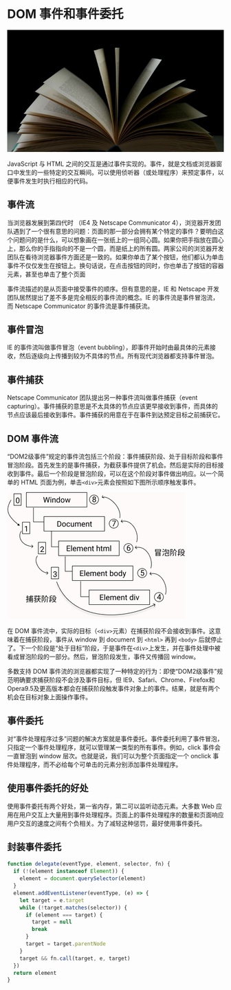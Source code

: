 # DOM 事件和事件委托

![event](images/event-flow.jpg)

JavaScript 与 HTML 之间的交互是通过事件实现的。事件，就是文档或浏览器窗口中发生的一些特定的交互瞬间。可以使用侦听器（或处理程序）来预定事件，以便事件发生时执行相应的代码。

## 事件流

当浏览器发展到第四代时 （IE4 及 Netscape Communicator
4），浏览器开发团队遇到了一个很有意思的问题：页面的那一部分会拥有某个特定的事件？要明白这个问题问的是什么，可以想象画在一张纸上的一组同心圆。如果你把手指放在圆心上，那么你的手指指向的不是一个圆，而是纸上的所有圆。两家公司的浏览器开发团队在看待浏览器事件方面还是一致的。如果你单击了某个按钮，他们都认为单击事件不仅仅发生在按钮上。换句话说，在点击按钮的同时，你也单击了按钮的容器元素，甚至也单击了整个页面

事件流描述的是从页面中接受事件的顺序。但有意思的是，IE 和 Netscape 开发团队居然提出了差不多是完全相反的事件流的概念。IE 的事件流是事件冒泡流，而 Netscape Communicator 的事件流是事件捕获流。

## 事件冒泡

IE 的事件流叫做事件冒泡（event bubbling），即事件开始时由最具体的元素接收，然后逐级向上传播到较为不具体的节点。所有现代浏览器都支持事件冒泡。

## 事件捕获

Netscape Communicator 团队提出另一种事件流叫做事件捕获（event
capturing）。事件捕获的意思是不太具体的节点应该更早接收到事件，而具体的节点应该最后接收到事件。事件捕获的用意在于在事件到达预定目标之前捕获它。

## DOM 事件流

“DOM2级事件”规定的事件流包括三个阶段：事件捕获阶段、处于目标阶段和事件冒泡阶段。首先发生的是事件捕获，为截获事件提供了机会。然后是实际的目标接收到事件。最后一个阶段是冒泡阶段，可以在这个阶段对事件做出响应。以一个简单的 HTML
页面为例，单击`<div>`元素会按照如下图所示顺序触发事件。

![DOM event flow](images/event-flow.png)

在 DOM 事件流中，实际的目标（`<div>`元素）在捕获阶段不会接收到事件。这意味着在捕获阶段，事件从 window 到 document 到 `<html>` 再到 `<body>`
后就停止了。下一个阶段是“处于目标”阶段，于是事件在`<div>`上发生，并在事件处理中被看成冒泡阶段的一部分。然后，冒泡阶段发生，事件又传播回 window。

多数支持 DOM 事件流的浏览器都实现了一种特定的行为：即使“DOM2级事件”规范明确要求捕获阶段不会涉及事件目标，但
IE9、Safari、Chrome、Firefox和Opera9.5及更高版本都会在捕获阶段触发事件对象上的事件。结果，就是有两个机会在目标对象上面操作事件。

## 事件委托

对“事件处理程序过多”问题的解决方案就是事件委托。事件委托利用了事件冒泡，只指定一个事件处理程序，就可以管理某一类型的所有事件。例如，click 事件会一直冒泡到 window 层次。也就是说，我们可以为整个页面指定一个 onclick
事件处理程序，而不必给每个可单击的元素分别添加事件处理程序。

## 使用事件委托的好处

使用事件委托有两个好处，第一省内存，第二可以监听动态元素。大多数 Web 应用在用户交互上大量用到事件处理程序。页面上的事件处理程序的数量和页面响应用户交互的速度之间有个负相关。为了减轻这种惩罚，最好使用事件委托。

## 封装事件委托

```javascript
function delegate(eventType, element, selector, fn) {
  if (!(element instanceof Element)) {
    element = document.querySelector(element)
  }
  element.addEventListener(eventType, (e) => {
    let target = e.target
    while (!target.matches(selector)) {
      if (element === target) {
        target = null
        break
      }
      target = target.parentNode
    }
    target && fn.call(target, e, target)
  })
  return element
}
```